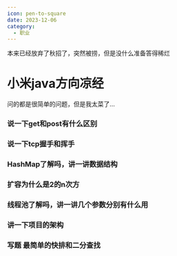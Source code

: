 ```yaml
---
icon: pen-to-square
date: 2023-12-06
category:
  - 职业
---
```


本来已经放弃了秋招了，突然被捞，但是没什么准备答得稀烂
<!-- more -->

# 小米java方向凉经

问的都是很简单的问题，但是我太菜了...

### 说一下get和post有什么区别

### 说一下tcp握手和挥手

### HashMap了解吗，讲一讲数据结构

### 扩容为什么是2的n次方

### 线程池了解吗，讲一讲几个参数分别有什么用

### 讲一下项目的架构

### 写题 最简单的快排和二分查找